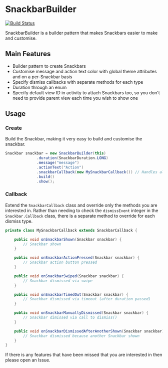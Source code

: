 # SnackbarBuilder

[![Build Status](https://travis-ci.org/andrewlord1990/SnackbarBuilder.svg?branch=master)](https://travis-ci.org/andrewlord1990/SnackbarBuilder)

SnackbarBuilder is a builder pattern that makes Snackbars easier to make and customise.

## Main Features

- Builder pattern to create Snackbars
- Customise message and action text color with global theme attributes and on a per-Snackbar basis
- Specify dismiss callbacks with separate methods for each type
- Duration through an enum
- Specify default view ID in activity to attach Snackbars too, so you don't need to provide parent view each time you wish to show one


## Usage

### Create

Build the Snackbar, making it very easy to build and customise the snackbar.

```java
Snackbar snackbar = new SnackbarBuilder(this)
              .duration(SnackbarDuration.LONG)
              .message("message")
              .actionText("Action")
              .snackbarCallback(new MySnackbarCallback()) // Handles all callback events
              .build()
              .show();
```

### Callback

Extend the `SnackbarCallback` class and override only the methods you are interested in. Rather than needing to check the `dismissEvent` integer in the `Snackbar.Callback` class, there is a separate method to override for each dismiss type.

```java
private class MySnackbarCallback extends SnackbarCallback {

    public void onSnackbarShown(Snackbar snackbar) {
        // Snackbar shown
    }

    public void onSnackbarActionPressed(Snackbar snackbar) {
        // Snackbar action button pressed
    }

    public void onSnackbarSwiped(Snackbar snackbar) {
        // Snackbar dismissed via swipe
    }

    public void onSnackbarTimedOut(Snackbar snackbar) {
        // Snackbar dismissed via timeout (after duration passed)
    }

    public void onSnackbarManuallyDismissed(Snackbar snackbar) {
        // Snackbar dimissed via call to dismiss()
    }

    public void onSnackbarDismissedAfterAnotherShown(Snackbar snackbar) {
        // Snackbar dismissed because another Snackbar shown
    }
}
```

If there is any features that have been missed that you are interested in then please open an Issue.
